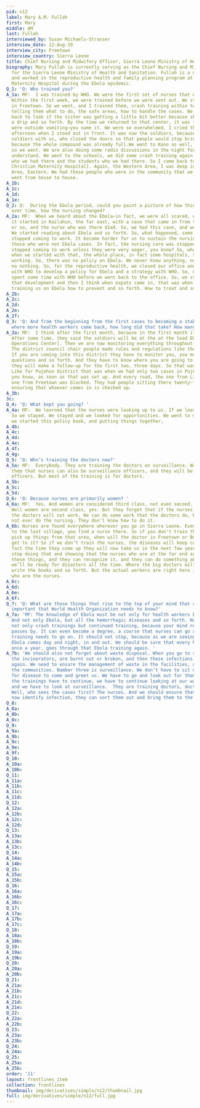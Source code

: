 ```yaml
---
pid: n12
label: Mary A.M. Fullah
first: Mary
middle: AM
last: Fullah
interviewed_by: Susan Michaels-Strasser
interview_date: 12-Aug-19
interview_city: Freetown
interview_country: Sierra Leone
title: Chief Nursing and Midwifery Officer, Sierra Leone Ministry of Health and Sanitation
biography: Mary Fullah is currently serving as the Chief Nursing and Midwifery Officer
  for the Sierra Leone Ministry of Health and Sanitation. Fullah is a nurse midwife
  and worked in the reproductive health and family planning program at Princess Christian
  Maternity Hospital during the Ebola epidemic.
Q_1: 'Q: Who trained you?'
A_1a: MF:  I was trained by WHO. We were the first set of nurses that were trained.
  Within the first week, we were trained before we were sent out. We started training
  in Freetown. So we went, and I trained them, crash training within two, three hours
  telling them what to do, the safe areas, how to handle the cases. We left and went
  back to look if the sister was getting a little bit better because she was having
  a drip and so forth. By the time we returned to that center, it was filled up. People
  were outside vomiting—you name it. We were so overwhelmed, I cried that morning—that
  afternoon when I stood out in front. It was now the soldiers, because we had some
  soldiers with us, who closed the doors so that people would stop bringing people
  because the whole compound was already full.We went to Kono as well, Tonkolili,
  so we went. We are also doing some radio discussions in the night for people to
  understand. We went to the schools, we did some crash training again with the tutors
  who we had there and the students who we had there. So I came back to PCMH [Princess
  Christian Maternity Hospital]. Again, the Western Area, I was deep in the Western
  Area, Eastern. We had these people who were in the community that we are notifying,
  went from house to house.
A_1b: 
A_1c: 
A_1d: 
A_1e: 
Q_2: Q:  During the Ebola period, could you paint a picture of how things changed
  over time, how the nursing changed? 
A_2a: MF:  When we heard about the Ebola—in fact, we were all scared, everybody. Because
  it started in Kailahun, the far east, with a case that came in from they said Guinea
  or so, and the nurse who was there died. So, we had this case, and we were all scared.
  We started reading about Ebola and so forth. So, what happened, some people really
  stopped coming to work. It became harder for us to sustain the nursing care to even
  those who were not Ebola cases. In fact, the nursing care was stopped. Some of us
  stopped coming to work unless they were very eager, you know? So, what happened
  when we started with that, the whole place, in fact some hospitals, they stopped
  working. So, there was no policy on Ebola. We never knew anything, no strategy,
  no nothing. So, for the reproductive health, we closed our office and worked together
  with WHO to develop a policy for Ebola and a strategy with WHO. So, every day, we
  spent some time with WHO before we went back to the office. So, we started with
  that development and then I think when expats came in, that was when they started
  training us on Ebola how to prevent and so forth. How to treat and so forth.
A_2b: 
A_2c: 
A_2d: 
A_2e: 
A_2f: 
Q_3: 'Q: And from the beginning from the first cases to becoming a stable situation
  where more health workers came back, how long did that take? How many?'
A_3a: MF:  I think after the first month, because in the first month it was like chaos.
  After some time, they said the soldiers will be at the at the lead EOC [Emergency
  Operations Center]. Then we are now monitoring everything throughout the country.
  The district council chair people made rules and regulations like there was a barricade.
  If you are coming into this district they have to monitor you, you must answer some
  questions and so forth. And they have to know where you are going to stay so that
  they will make a follow-up for the first two, three days. So that was very good.
  Like for Pujehun district that was when we had only two cases in Pujehun district,
  you know, as soon as that was set up. And every road, the one from Liberia, the
  one from Freetown was blocked. They had people sitting there twenty-four hours,
  ensuring that whoever comes in is checked up. 
A_3b: 
3c: 
Q_4: 'Q: What kept you going? '
A_4a: MF:  We learned that the nurses were looking up to us. If we leave, what happens?
  So we stayed. We stayed and we looked for opportunities. We went to meetings. And
  we started this policy book, and putting things together,
A_4b: 
A_4c: 
A_4d: 
A_4e: 
A_4f: 
A_4g: 
Q_5: 'Q: Who’s training the doctors now?'
A_5a: MF:  Everybody. They are training the doctors on surveillance. We have asked
  them that nurses can also be surveillance officers, and they will be the best surveillance
  officers. But most of the training is for doctors. 
A_5b: 
A_5c: 
A_5d: 
Q_6: 'Q: Because nurses are primarily women? '
A_6a: MF:  Yes. And women are considered third class, not even second. [laughs] No.
  Well women are second class, yes. But they forget that if the nurses don’t work,
  the doctors will not work. We can do some work that the doctors do, but they will
  not ever do the nursing. They don’t know how to do it. 
A_6b: Nurses are found everywhere wherever you go in Sierra Leone. Even if you go
  to the last village, you find a nurse there. So if you don't train that nurse to
  pick up things from that area, when will the doctor in Freetown or Bo or Makeni
  get to it? So if we don’t train the nurses, the diseases will keep coming up. In
  fact the time they come up they will now take us in the next few years—if we don’t
  stop doing that and showing that the nurses who are at the far end are aware of
  these things, and they can recognize it, and they can do something about it, then
  we’ll be ready for disasters all the time. Where the big doctors will be now to
  write the books and so forth. But the actual workers are right here in the field
  who are the nurses. 
A_6c: 
A_6d: 
A_6e: 
A_6f: 
Q_7: 'Q: What are those things that rise to the top of your mind that are the most
  important that World Health Organization needs to know?'
A_7a: 'MF: The knowledge of Ebola must be not only for health workers but for everybody.
  And not only Ebola, but all the hemorrhagic diseases and so forth. Nurses must have
  not only crash trainings but continued training, because your mind relaxes as time
  passes by. It can even become a degree, a course that nurses can go and do. The
  training needs to go on. It should not stop, because as we are seeing in Congo,
  Ebola comes day and night, in and out. We should be sure that every hospital, even
  once a year, goes through that Ebola training again. '
A_7b: 'We should also not forget about waste disposal. When you go to some facilities,
  the incinerators, are burnt out or broken, and then these infections can crop up
  again. We need to ensure the management of waste in the facilities, and even in
  the communities. Number three is surveillance. We don’t have to sit down to wait
  for disease to come and greet us. We have to go and look out for them. So to summarize:
  the trainings have to continue, we have to continue looking at our waste management,
  and we have to look at surveillance.  They are training doctors, doctors, doctors.
  Well, who sees the cases first? The nurses. And we should ensure that nurses can
  now identify infection, they can sort them out and bring them to the doctors. '
Q_8: 
A_8a: 
A_8b: 
A_8c: 
Q_9: 
A_9a: 
A_9b: 
A_9c: 
A_9e: 
A_9f: 
Q_10: 
A_10a: 
A_10b: 
Q_11: 
A_11a: 
A_11b: 
A_11c: 
A_11d: 
Q_12: 
A_12a: 
A_12b: 
A_12c: 
A_12d: 
Q_13: 
A_13a: 
A_13b: 
A_13c: 
Q_14: 
A_14a: 
A_14b: 
Q_15: 
A_15a: 
A_15b: 
Q_16: 
A_16a: 
A_16b: 
A_16c: 
Q_17: 
A_17a: 
A_17b: 
A_17c: 
Q_18: 
A_18a: 
A_18b: 
Q_19: 
A_19a: 
A_19b: 
Q_20: 
A_20a: 
A_20b: 
Q_21: 
A_21a: 
A_21b: 
A_21c: 
A_21d: 
A_21e: 
Q_22: 
A_22a: 
A_22b: 
Q_23: 
A_23a: 
A_23b: 
Q_24: 
A_24a: 
Q_25: 
A_25a: 
A_25b: 
order: '11'
layout: frontlines_item
collection: frontlines
thumbnail: img/derivatives/simple/n12/thumbnail.jpg
full: img/derivatives/simple/n12/full.jpg
---
```


